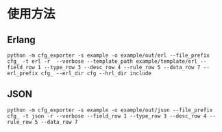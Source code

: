 使用方法
=====

Erlang
-----
    python -m cfg_exporter -s example -o example/out/erl --file_prefix cfg_ -t erl -r  --verbose --template_path example/template/erl --field_row 1 --type_row 3 --desc_row 4 --rule_row 5 --data_row 7 --erl_prefix cfg_ --erl_dir cfg --hrl_dir include

JSON
----
    python -m cfg_exporter -s example -o example/out/json --file_prefix cfg_ -t json -r --verbose --field_row 1 --type_row 3 --desc_row 4 --rule_row 5 --data_row 7